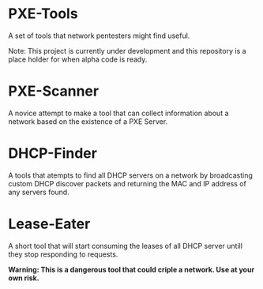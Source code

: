 PXE-Tools
===========

A set of tools that network pentesters might find useful.

Note: This project is currently under development and this repository is a place holder for when alpha code is ready.

PXE-Scanner
===========

A novice attempt to make a tool that can collect information about a network based on the existence of a PXE Server.



DHCP-Finder
===========

A tools that atempts to find all DHCP servers on a network by broadcasting custom DHCP discover packets and returning the MAC and IP address of any servers found. 

Lease-Eater
===========

A short tool that will start consuming the leases of all DHCP server untill they stop responding to requests.

**Warning: This is a dangerous tool that could criple a network. Use at your own risk.**
